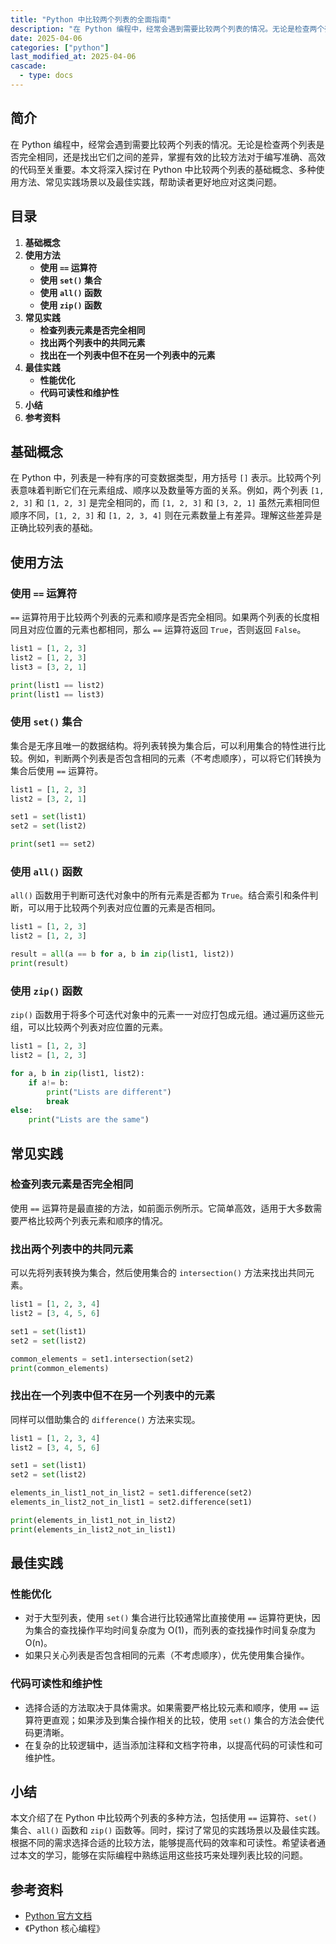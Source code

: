 ```yaml
---
title: "Python 中比较两个列表的全面指南"
description: "在 Python 编程中，经常会遇到需要比较两个列表的情况。无论是检查两个列表是否完全相同，还是找出它们之间的差异，掌握有效的比较方法对于编写准确、高效的代码至关重要。本文将深入探讨在 Python 中比较两个列表的基础概念、多种使用方法、常见实践场景以及最佳实践，帮助读者更好地应对这类问题。"
date: 2025-04-06
categories: ["python"]
last_modified_at: 2025-04-06
cascade:
  - type: docs
---
```



## 简介
在 Python 编程中，经常会遇到需要比较两个列表的情况。无论是检查两个列表是否完全相同，还是找出它们之间的差异，掌握有效的比较方法对于编写准确、高效的代码至关重要。本文将深入探讨在 Python 中比较两个列表的基础概念、多种使用方法、常见实践场景以及最佳实践，帮助读者更好地应对这类问题。

<!-- more -->
## 目录
1. **基础概念**
2. **使用方法**
    - **使用 `==` 运算符**
    - **使用 `set()` 集合**
    - **使用 `all()` 函数**
    - **使用 `zip()` 函数**
3. **常见实践**
    - **检查列表元素是否完全相同**
    - **找出两个列表中的共同元素**
    - **找出在一个列表中但不在另一个列表中的元素**
4. **最佳实践**
    - **性能优化**
    - **代码可读性和维护性**
5. **小结**
6. **参考资料**

## 基础概念
在 Python 中，列表是一种有序的可变数据类型，用方括号 `[]` 表示。比较两个列表意味着判断它们在元素组成、顺序以及数量等方面的关系。例如，两个列表 `[1, 2, 3]` 和 `[1, 2, 3]` 是完全相同的，而 `[1, 2, 3]` 和 `[3, 2, 1]` 虽然元素相同但顺序不同，`[1, 2, 3]` 和 `[1, 2, 3, 4]` 则在元素数量上有差异。理解这些差异是正确比较列表的基础。

## 使用方法

### 使用 `==` 运算符
`==` 运算符用于比较两个列表的元素和顺序是否完全相同。如果两个列表的长度相同且对应位置的元素也都相同，那么 `==` 运算符返回 `True`，否则返回 `False`。

```python
list1 = [1, 2, 3]
list2 = [1, 2, 3]
list3 = [3, 2, 1]

print(list1 == list2)  
print(list1 == list3)  
```

### 使用 `set()` 集合
集合是无序且唯一的数据结构。将列表转换为集合后，可以利用集合的特性进行比较。例如，判断两个列表是否包含相同的元素（不考虑顺序），可以将它们转换为集合后使用 `==` 运算符。

```python
list1 = [1, 2, 3]
list2 = [3, 2, 1]

set1 = set(list1)
set2 = set(list2)

print(set1 == set2)  
```

### 使用 `all()` 函数
`all()` 函数用于判断可迭代对象中的所有元素是否都为 `True`。结合索引和条件判断，可以用于比较两个列表对应位置的元素是否相同。

```python
list1 = [1, 2, 3]
list2 = [1, 2, 3]

result = all(a == b for a, b in zip(list1, list2))
print(result)  
```

### 使用 `zip()` 函数
`zip()` 函数用于将多个可迭代对象中的元素一一对应打包成元组。通过遍历这些元组，可以比较两个列表对应位置的元素。

```python
list1 = [1, 2, 3]
list2 = [1, 2, 3]

for a, b in zip(list1, list2):
    if a!= b:
        print("Lists are different")
        break
else:
    print("Lists are the same")
```

## 常见实践

### 检查列表元素是否完全相同
使用 `==` 运算符是最直接的方法，如前面示例所示。它简单高效，适用于大多数需要严格比较两个列表元素和顺序的情况。

### 找出两个列表中的共同元素
可以先将列表转换为集合，然后使用集合的 `intersection()` 方法来找出共同元素。

```python
list1 = [1, 2, 3, 4]
list2 = [3, 4, 5, 6]

set1 = set(list1)
set2 = set(list2)

common_elements = set1.intersection(set2)
print(common_elements)  
```

### 找出在一个列表中但不在另一个列表中的元素
同样可以借助集合的 `difference()` 方法来实现。

```python
list1 = [1, 2, 3, 4]
list2 = [3, 4, 5, 6]

set1 = set(list1)
set2 = set(list2)

elements_in_list1_not_in_list2 = set1.difference(set2)
elements_in_list2_not_in_list1 = set2.difference(set1)

print(elements_in_list1_not_in_list2)  
print(elements_in_list2_not_in_list1)  
```

## 最佳实践

### 性能优化
- 对于大型列表，使用 `set()` 集合进行比较通常比直接使用 `==` 运算符更快，因为集合的查找操作平均时间复杂度为 O(1)，而列表的查找操作时间复杂度为 O(n)。
- 如果只关心列表是否包含相同的元素（不考虑顺序），优先使用集合操作。

### 代码可读性和维护性
- 选择合适的方法取决于具体需求。如果需要严格比较元素和顺序，使用 `==` 运算符更直观；如果涉及到集合操作相关的比较，使用 `set()` 集合的方法会使代码更清晰。
- 在复杂的比较逻辑中，适当添加注释和文档字符串，以提高代码的可读性和可维护性。

## 小结
本文介绍了在 Python 中比较两个列表的多种方法，包括使用 `==` 运算符、`set()` 集合、`all()` 函数和 `zip()` 函数等。同时，探讨了常见的实践场景以及最佳实践。根据不同的需求选择合适的比较方法，能够提高代码的效率和可读性。希望读者通过本文的学习，能够在实际编程中熟练运用这些技巧来处理列表比较的问题。

## 参考资料
- [Python 官方文档](https://docs.python.org/3/)
- 《Python 核心编程》